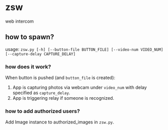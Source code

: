 # zsw
web intercom

## how to spawn?
usage: `zsw.py [-h] [--button-file BUTTON_FILE] [--video-num VIDEO_NUM] [--capture-delay CAPTURE_DELAY]`

### how does it work?
When button is pushed (and `button_file` is created):
1. App is capturing photos via webcam under `video_num` with delay specified as `capture_delay`.
2. App is triggering relay if someone is recognized.


### how to add authorized users?
Add Image instance to authorized_images in `zsw.py`.
